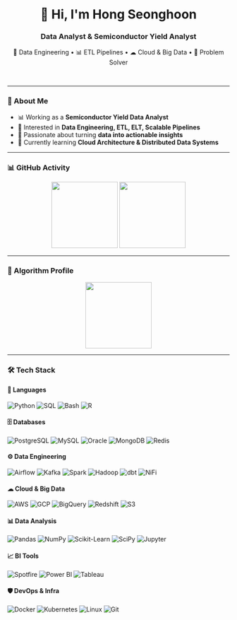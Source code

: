 <!-- Header -->
<h1 align="center">👋 Hi, I'm Hong Seonghoon</h1>
<h3 align="center">Data Analyst & Semiconductor Yield Analyst</h3>
<p align="center">
  🔧 Data Engineering • 📊 ETL Pipelines • ☁ Cloud & Big Data • 🚀 Problem Solver
</p>
<br/>

---

### 💼 About Me
- 📊 Working as a **Semiconductor Yield Data Analyst**
- 🔧 Interested in **Data Engineering, ETL, ELT, Scalable Pipelines**
- 🚀 Passionate about turning **data into actionable insights**
- 🌱 Currently learning **Cloud Architecture & Distributed Data Systems**

---

### 📊 GitHub Activity
<p align="center">
  <img src="https://github-readme-stats.vercel.app/api?username=Hongtill&show_icons=true&theme=dark" height="150"/>
  <img src="https://github-readme-stats.vercel.app/api/top-langs/?username=Hongtill&layout=compact&theme=dark" height="150"/>
</p>

---

### 🧩 Algorithm Profile
<p align="center">
  <a href="https://solved.ac/dbsg0922">
    <img src="http://mazassumnida.wtf/api/generate_badge?boj=dbsg0922" height="150" />
  </a>
</p>

---

### 🛠 Tech Stack

#### 🚀 Languages
![Python](https://img.shields.io/badge/Python-3776AB?style=flat-square&logo=python&logoColor=white)
![SQL](https://img.shields.io/badge/SQL-025E8C?style=flat-square&logo=postgresql&logoColor=white)
![Bash](https://img.shields.io/badge/Bash-4EAA25?style=flat-square&logo=gnubash&logoColor=white)
![R](https://img.shields.io/badge/R-276DC3?style=flat-square&logo=r&logoColor=white)

#### 🗄 Databases
![PostgreSQL](https://img.shields.io/badge/PostgreSQL-4169E1?style=flat-square&logo=postgresql&logoColor=white)
![MySQL](https://img.shields.io/badge/MySQL-005C84?style=flat-square&logo=mysql&logoColor=white)
![Oracle](https://img.shields.io/badge/Oracle-F80000?style=flat-square&logo=oracle&logoColor=white)
![MongoDB](https://img.shields.io/badge/MongoDB-4EA94B?style=flat-square&logo=mongodb&logoColor=white)
![Redis](https://img.shields.io/badge/Redis-DC382D?style=flat-square&logo=redis&logoColor=white)

#### ⚙️ Data Engineering
![Airflow](https://img.shields.io/badge/Airflow-017CEE?style=flat-square&logo=apacheairflow&logoColor=white)
![Kafka](https://img.shields.io/badge/Kafka-231F20?style=flat-square&logo=apachekafka&logoColor=white)
![Spark](https://img.shields.io/badge/Spark-E25A1C?style=flat-square&logo=apachespark&logoColor=white)
![Hadoop](https://img.shields.io/badge/Hadoop-66CCFF?style=flat-square&logo=apachehadoop&logoColor=black)
![dbt](https://img.shields.io/badge/dbt-FF694B?style=flat-square&logo=dbt&logoColor=white)
![NiFi](https://img.shields.io/badge/NiFi-0E83C8?style=flat-square&logo=apache&logoColor=white)

#### ☁ Cloud & Big Data
![AWS](https://img.shields.io/badge/AWS-FF9900?style=flat-square&logo=amazonaws&logoColor=white)
![GCP](https://img.shields.io/badge/GCP-4285F4?style=flat-square&logo=googlecloud&logoColor=white)
![BigQuery](https://img.shields.io/badge/BigQuery-1A73E8?style=flat-square&logo=googlecloud&logoColor=white)
![Redshift](https://img.shields.io/badge/Redshift-8C4FFF?style=flat-square&logo=amazonredshift&logoColor=white)
![S3](https://img.shields.io/badge/S3-569A31?style=flat-square&logo=amazons3&logoColor=white)

#### 📊 Data Analysis
![Pandas](https://img.shields.io/badge/Pandas-150458?style=flat-square&logo=pandas&logoColor=white)
![NumPy](https://img.shields.io/badge/Numpy-013243?style=flat-square&logo=numpy&logoColor=white)
![Scikit-Learn](https://img.shields.io/badge/Sklearn-F7931E?style=flat-square&logo=scikitlearn&logoColor=white)
![SciPy](https://img.shields.io/badge/SciPy-8CAAE6?style=flat-square&logo=scipy&logoColor=white)
![Jupyter](https://img.shields.io/badge/Jupyter-F37626?style=flat-square&logo=jupyter&logoColor=white)

#### 📈 BI Tools
![Spotfire](https://img.shields.io/badge/TIBCO%20Spotfire-00A9E0?style=flat-square&logo=tibco&logoColor=white)
![Power BI](https://img.shields.io/badge/PowerBI-F2C811?style=flat-square&logo=powerbi&logoColor=black)
![Tableau](https://img.shields.io/badge/Tableau-E97627?style=flat-square&logo=tableau&logoColor=white)

#### 🛡 DevOps & Infra
![Docker](https://img.shields.io/badge/Docker-2496ED?style=flat-square&logo=docker&logoColor=white)
![Kubernetes](https://img.shields.io/badge/Kubernetes-326CE5?style=flat-square&logo=kubernetes&logoColor=white)
![Linux](https://img.shields.io/badge/Linux-FCC624?style=flat-square&logo=linux&logoColor=black)
![Git](https://img.shields.io/badge/Git-F05032?style=flat-square&logo=git&logoColor=white)
